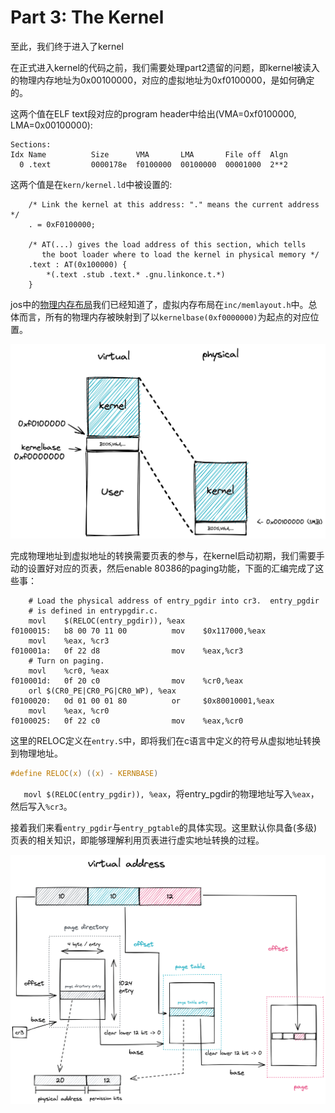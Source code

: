 # Part 3: The Kernel

至此，我们终于进入了kernel

在正式进入kernel的代码之前，我们需要处理part2遗留的问题，即kernel被读入的物理内存地址为0x00100000，对应的虚拟地址为0xf0100000，是如何确定的。

这两个值在ELF text段对应的program header中给出(VMA=0xf0100000, LMA=0x00100000):

```
Sections:
Idx Name          Size      VMA       LMA       File off  Algn
  0 .text         0000178e  f0100000  00100000  00001000  2**2
```

这两个值是在`kern/kernel.ld`中被设置的:

```
	/* Link the kernel at this address: "." means the current address */
	. = 0xF0100000;
	
	/* AT(...) gives the load address of this section, which tells
	   the boot loader where to load the kernel in physical memory */
	.text : AT(0x100000) {
		*(.text .stub .text.* .gnu.linkonce.t.*)
	}
```

jos中的[物理内存布局](lab1_part1.md/#physical-memory-layout)我们已经知道了，虚拟内存布局在`inc/memlayout.h`中。总体而言，所有的物理内存被映射到了以`kernelbase(0xf0000000)`为起点的对应位置。

![kernel in virtual memory & physical memory](picture/kernel.png)

完成物理地址到虚拟地址的转换需要页表的参与，在kernel启动初期，我们需要手动的设置好对应的页表，然后enable 80386的paging功能，下面的汇编完成了这些事：

```
	# Load the physical address of entry_pgdir into cr3.  entry_pgdir
	# is defined in entrypgdir.c.
	movl	$(RELOC(entry_pgdir)), %eax
f0100015:	b8 00 70 11 00       	mov    $0x117000,%eax
	movl	%eax, %cr3
f010001a:	0f 22 d8             	mov    %eax,%cr3
	# Turn on paging.
	movl	%cr0, %eax
f010001d:	0f 20 c0             	mov    %cr0,%eax
	orl	$(CR0_PE|CR0_PG|CR0_WP), %eax
f0100020:	0d 01 00 01 80       	or     $0x80010001,%eax
	movl	%eax, %cr0
f0100025:	0f 22 c0             	mov    %eax,%cr0
```

这里的RELOC定义在`entry.S`中，即将我们在c语言中定义的符号从虚拟地址转换到物理地址。

```c
#define	RELOC(x) ((x) - KERNBASE)
```

`	movl $(RELOC(entry_pgdir)), %eax`，将entry_pgdir的物理地址写入`%eax`，然后写入`%cr3`。

接着我们来看`entry_pgdir`与`entry_pgtable`的具体实现。这里默认你具备(多级)页表的相关知识，即能够理解利用页表进行虚实地址转换的过程。

![paging](picture/paging.png)
